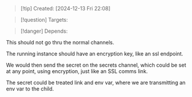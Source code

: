 
>[!tip] Created: [2024-12-13 Fri 22:08]

>[!question] Targets: 

>[!danger] Depends: 

This should not go thru the normal channels.

The running instance should have an encryption key, like an ssl endpoint.

We would then send the secret on the secrets channel, which could be set at any point, using encryption, just like an SSL comms link.

The secret could be treated link and env var, where we are transmitting an env var to the child.